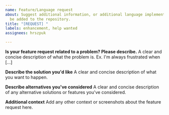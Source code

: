 ```yaml
---
name: Feature/Language request
about: Suggest additional information, or additional language implementations., to
  be added to the repository.
title: "[REQUEST] "
labels: enhancement, help wanted
assignees: hrszpuk

---
```


**Is your feature request related to a problem? Please describe.**
A clear and concise description of what the problem is. Ex. I'm always frustrated when [...]

**Describe the solution you'd like**
A clear and concise description of what you want to happen.

**Describe alternatives you've considered**
A clear and concise description of any alternative solutions or features you've considered.

**Additional context**
Add any other context or screenshots about the feature request here.
